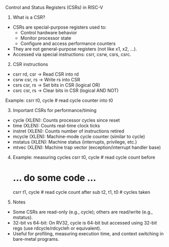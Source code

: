 Control and Status Registers (CSRs) in RISC-V

1) What is a CSR?
- CSRs are special-purpose registers used to:
    - Control hardware behavior
    - Monitor processor state
    - Configure and access performance counters
- They are not general-purpose registers (not like x1, x2, …).
- Accessed via special instructions: csrr, csrw, csrs, csrc.

2) CSR instructions
- csrr rd, csr     -> Read CSR into rd
- csrw csr, rs     -> Write rs into CSR
- csrs csr, rs     -> Set bits in CSR (logical OR)
- csrc csr, rs     -> Clear bits in CSR (logical AND NOT)

Example:
    csrr t0, cycle        # read cycle counter into t0

3) Important CSRs for performance/timing
- cycle   (XLEN): Counts processor cycles since reset
- time    (XLEN): Counts real-time clock ticks
- instret (XLEN): Counts number of instructions retired
- mcycle  (XLEN): Machine-mode cycle counter (similar to cycle)
- mstatus (XLEN): Machine status (interrupts, privilege, etc.)
- mtvec   (XLEN): Machine trap vector (exception/interrupt handler base)

4) Example: measuring cycles
    csrr t0, cycle        # read cycle count before
    # ... do some code ...
    csrr t1, cycle        # read cycle count after
    sub  t2, t1, t0       # cycles taken

5) Notes
- Some CSRs are read-only (e.g., cycle); others are read/write (e.g., mstatus).
- 32-bit vs 64-bit: On RV32, cycle is 64-bit but accessed using 32-bit regs (use rdcycle/rdcycleh or equivalent).
- Useful for profiling, measuring execution time, and context switching in bare-metal programs.